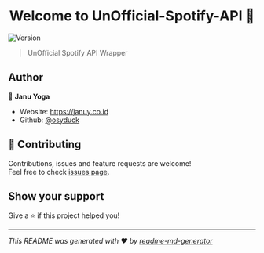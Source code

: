 <h1 align="center">Welcome to UnOfficial-Spotify-API 👋</h1>
<p>
  <img alt="Version" src="https://img.shields.io/badge/version-1.0.0-blue.svg?cacheSeconds=2592000" />
</p>

> UnOfficial Spotify API Wrapper

## Author

👤 **Janu Yoga**

* Website: https://januy.co.id
* Github: [@osyduck](https://github.com/osyduck)

## 🤝 Contributing

Contributions, issues and feature requests are welcome!<br />Feel free to check [issues page](https://github.com/osyduck/UnOfficial-Spotify-API/issues). 

## Show your support

Give a ⭐️ if this project helped you!

***
_This README was generated with ❤️ by [readme-md-generator](https://github.com/kefranabg/readme-md-generator)_
